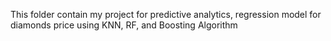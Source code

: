 This folder contain my project for predictive analytics, regression model for diamonds price using KNN, RF, and Boosting Algorithm
